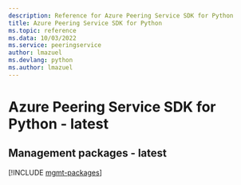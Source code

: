 ```yaml
---
description: Reference for Azure Peering Service SDK for Python
title: Azure Peering Service SDK for Python
ms.topic: reference
ms.data: 10/03/2022
ms.service: peeringservice
author: lmazuel
ms.devlang: python
ms.author: lmazuel
---
```

# Azure Peering Service SDK for Python - latest

## Management packages - latest
[!INCLUDE [mgmt-packages](peering-service-mgmt-index.md)]